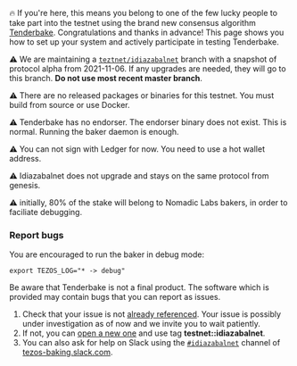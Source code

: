 🔥 If you're here, this means you belong to one of the few lucky people to take part into the testnet using the brand new consensus algorithm [Tenderbake](https://blog.nomadic-labs.com/a-look-ahead-to-tenderbake.html). Congratulations and thanks in advance! This page shows you how to set up your system and actively participate in testing Tenderbake.

⚠️  We are maintaining a [`teztnet/idiazabalnet`](https://gitlab.com/nomadic-labs/tezos/-/tree/testnet/idiazabalnet) branch with a snapshot of protocol alpha from 2021-11-06. If any upgrades are needed, they will go to this branch. **Do not use most recent master branch**.

⚠️  There are no released packages or binaries for this testnet. You must build from source or use Docker.

⚠️  Tenderbake has no endorser. The endorser binary does not exist. This is normal. Running the baker daemon is enough.

⚠️  You can not sign with Ledger for now. You need to use a hot wallet address.

⚠️  Idiazabalnet does not upgrade and stays on the same protocol from genesis.

⚠️  initially, 80% of the stake will belong to Nomadic Labs bakers, in order to faciliate debugging.

### Report bugs

You are encouraged to run the baker in debug mode:

```
export TEZOS_LOG="* -> debug"
```

Be aware that Tenderbake is not a final product. The software which is provided may contain bugs that you can report as issues.

1. Check that your issue is not [already referenced](https://gitlab.com/tezos/tezos/-/issues?label_name[]=testnet%3A%3Aidiazabalnet). Your issue is possibly under investigation as of now and we invite you to wait patiently.
2. If not, you can [open a new one](https://gitlab.com/tezos/tezos/-/issues/new?issue%5Bmilestone_id%5D=) and use tag **testnet::idiazabalnet**.
3. You can also ask for help on Slack using the [`#idiazabalnet`](https://app.slack.com/client/TAHVDMZ44/C02LCFZLPAP) channel of [tezos-baking.slack.com](https://tezos-baking.slack.com).

